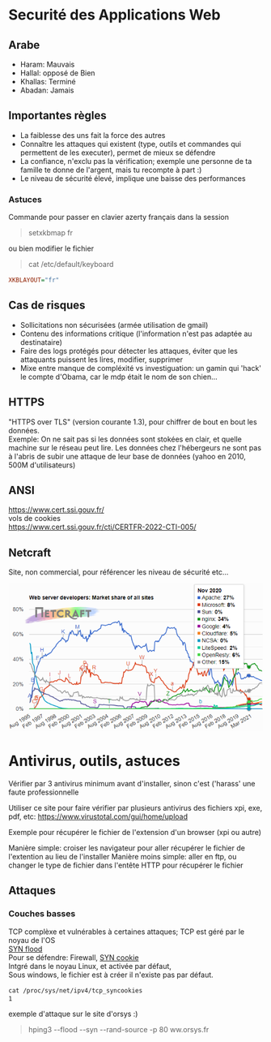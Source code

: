 # Securité des Applications Web

## Arabe

* Haram: Mauvais
* Hallal: opposé de Bien 
* Khallas: Terminé
* Abadan: Jamais

## Importantes règles

* La faiblesse des uns fait la force des autres
* Connaître les attaques qui existent (type, outils et commandes qui permettent de les executer), permet de mieux se défendre
* La confiance, n'exclu pas la vérification; exemple une personne de ta famille te donne de l'argent, mais tu recompte à part :)
* Le niveau de sécurité élevé, implique une baisse des performances

### Astuces

Commande pour passer en clavier azerty français dans la session

> setxkbmap fr

ou bien modifier le fichier

>cat /etc/default/keyboard

```ini
XKBLAYOUT="fr"
```

## Cas de risques

* Sollicitations non sécurisées (armée utilisation de gmail)
* Contenu des informations critique (l'information n'est pas adaptée au destinataire)
* Faire des logs protégés pour détecter les attaques, éviter que les attaquants puissent les lires, modifier, supprimer
* Mixe entre manque de compléxité vs investiguation: un gamin qui 'hack' le compte d'Obama, car le mdp était le nom de son chien...

## HTTPS

"HTTPS over TLS" (version courante 1.3), pour chiffrer de bout en bout les données.  
Exemple: On ne sait pas si les données sont stokées en clair, et quelle machine sur le réseau peut lire. Les données chez l'hébergeurs ne sont pas à l'abris de subir une attaque de leur base de données (yahoo en 2010, 500M d'utilisateurs)

## ANSI 

<https://www.cert.ssi.gouv.fr/>  
vols de cookies  
<https://www.cert.ssi.gouv.fr/cti/CERTFR-2022-CTI-005/>

## Netcraft

Site, non commercial, pour référencer les niveau de sécurité etc...

![](img/web_servers_graph.png)

# Antivirus, outils, astuces

Vérifier par 3 antivirus minimum avant d'installer, sinon c'est ('harass' une faute professionnelle

Utiliser ce site pour faire vérifier par plusieurs antivirus des fichiers xpi, exe, pdf, etc: <https://www.virustotal.com/gui/home/upload>

Exemple pour récupérer le fichier de l'extension d'un browser (xpi ou autre)  

Manière simple: croiser les navigateur pour aller récupérer le fichier de l'extention au lieu de l'installer
Manière moins simple: aller en ftp, ou changer le type de fichier dans l'entête HTTP pour récupérer le fichier

## Attaques

### Couches basses

TCP complèxe et vulnérables à certaines attaques; TCP est géré par le noyau de l'OS  
[SYN flood](https://fr.wikipedia.org/wiki/SYN_flood)  
Pour se défendre: Firewall, [SYN cookie](https://fr.wikipedia.org/wiki/SYN_cookie)  
Intgré dans le noyau Linux, et activée par défaut,  
Sous windows, le fichier est à créer il n'existe pas par défaut.

```shell
cat /proc/sys/net/ipv4/tcp_syncookies  
1
```

exemple d'attaque sur le site d'orsys :)

>hping3 --flood --syn --rand-source -p 80 ww.orsys.fr

